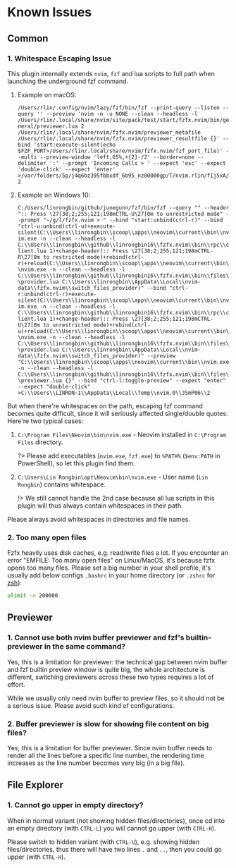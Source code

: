 # Known Issues

## Common

### 1. Whitespace Escaping Issue

This plugin internally extends `nvim`, `fzf` and lua scripts to full path when launching the underground fzf command.

1. Example on macOS:

   `/Users/rlin/.config/nvim/lazy/fzf/bin/fzf --print-query --listen --query '' --preview 'nvim -n -u NONE --clean --headless -l /Users/rlin/.local/share/nvim/site/pack/test/start/fzfx.nvim/bin/general/previewer.lua 2 /Users/rlin/.local/share/nvim/fzfx.nvim/previewer_metafile /Users/rlin/.local/share/nvim/fzfx.nvim/previewer_resultfile {}' --bind 'start:execute-silent(echo $FZF_PORT>/Users/rlin/.local/share/nvim/fzfx.nvim/fzf_port_file)' --multi --preview-window 'left,65%,+{2}-/2' --border=none --delimiter ':' --prompt 'Incoming Calls > ' --expect 'esc' --expect 'double-click' --expect 'enter' >/var/folders/5p/j4q6bz395fbbxdf_6b95_nz80000gp/T/nvim.rlin/fIj5xA/2`

2. Example on Windows 10:

   `C:/Users/linrongbin/github/junegunn/fzf/bin/fzf --query "" --header ":: Press \27[38;2;255;121;198mCTRL-U\27[0m to unrestricted mode" --prompt "~/g/l/fzfx.nvim > " --bind "start:unbind(ctrl-r)" --bind "ctrl-u:unbind(ctrl-u)+execute-silent(C:\\Users\\linrongbin\\scoop\\apps\\neovim\\current\\bin\\nvim.exe -n --clean --headless -l C:\\Users\\linrongbin\\github\\linrongbin16\\fzfx.nvim\\bin\\rpc\\client.lua 1)+change-header(:: Press \27[38;2;255;121;198mCTRL-R\27[0m to restricted mode)+rebind(ctrl-r)+reload(C:\\Users\\linrongbin\\scoop\\apps\\neovim\\current\\bin\\nvim.exe -n --clean --headless -l C:\\Users\\linrongbin\\github\\linrongbin16\\fzfx.nvim\\bin\\files\\provider.lua C:\\Users\\linrongbin\\AppData\\Local\\nvim-data\\fzfx.nvim\\switch_files_provider)" --bind "ctrl-r:unbind(ctrl-r)+execute-silent(C:\\Users\\linrongbin\\scoop\\apps\\neovim\\current\\bin\\nvim.exe -n --clean --headless -l C:\\Users\\linrongbin\\github\\linrongbin16\\fzfx.nvim\\bin\\rpc\\client.lua 1)+change-header(:: Press \27[38;2;255;121;198mCTRL-U\27[0m to unrestricted mode)+rebind(ctrl-u)+reload(C:\\Users\\linrongbin\\scoop\\apps\\neovim\\current\\bin\\nvim.exe -n --clean --headless -l C:\\Users\\linrongbin\\github\\linrongbin16\\fzfx.nvim\\bin\\files\\provider.lua C:\\Users\\linrongbin\\AppData\\Local\\nvim-data\\fzfx.nvim\\switch_files_provider)" --preview "C:\\Users\\linrongbin\\scoop\\apps\\neovim\\current\\bin\\nvim.exe -n --clean --headless -l C:\\Users\\linrongbin\\github\\linrongbin16\\fzfx.nvim\\bin\\files\\previewer.lua {}" --bind "ctrl-l:toggle-preview" --expect "enter" --expect "double-click" >C:\\Users\\LINRON~1\\AppData\\Local\\Temp\\nvim.0\\JSmP06\\2`

But when there're whitespaces on the path, escaping fzf command becomes quite difficult, since it will seriously affected single/double quotes. Here're two typical cases:

1. `C:\Program Files\Neovim\bin\nvim.exe` - Neovim installed in `C:\Program Files` directory.

   ?> Please add executables (`nvim.exe`, `fzf.exe`) to `%PATH%` (`$env:PATH` in PowerShell), so let this plugin find them.

2. `C:\Users\Lin Rongbin\opt\Neovim\bin\nvim.exe` - User name (`Lin Rongbin`) contains whitespace.

   !> We still cannot handle the 2nd case because all lua scripts in this plugin will thus always contain whitespaces in their path.

Please always avoid whitespaces in directories and file names.

### 2. Too many open files

Fzfx heavily uses disk caches, e.g. read/write files a lot. If you encounter an error "EMFILE: Too many open files" on Linux/MacOS, it's because fzfx opens too many files. Please set a big number in your shell profile, it's usually add below configs `.bashrc` in your home directory (or `.zshrc` for [zsh](https://www.zsh.org/)):

```bash
ulimit -n 200000
```

## Previewer

### 1. Cannot use both nvim buffer previewer and fzf's builtin-previewer in the same command?

Yes, this is a limitation for previewer: the technical gap between nvim buffer and fzf builtin preview window is quite big, the whole architecture is different, switching previewers across these two types requires a lot of effort.

While we usually only need nvim buffer to preview files, so it should not be a serious issue. Please avoid such kind of configurations.

### 2. Buffer previewer is slow for showing file content on big files?

Yes, this is a limitation for buffer previewer. Since nvim buffer needs to render all the lines before a specific line number, the rendering time increases as the line number becomes very big (in a big file).

## File Explorer

### 1. Cannot go upper in empty directory?

When in normal variant (not showing hidden files/directories), once cd into an empty directory (with `CTRL-L`) you will cannot go upper (with `CTRL-H`).

Please switch to hidden variant (with `CTRL-U`), e.g. showing hidden files/directories, thus there will have two lines `.` and `..`, then you could go upper (with `CTRL-H`).
